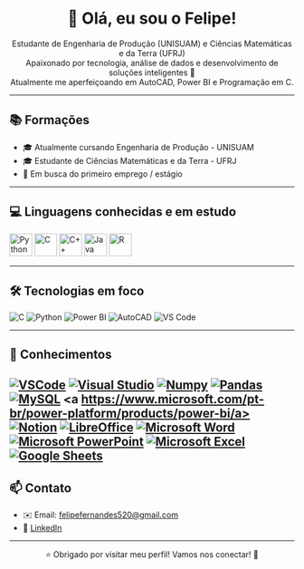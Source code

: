 <h1 align="center">👋 Olá, eu sou o Felipe!</h1>

<p align="center">
  Estudante de Engenharia de Produção (UNISUAM) e Ciências Matemáticas e da Terra (UFRJ) <br/>
  Apaixonado por tecnologia, análise de dados e desenvolvimento de soluções inteligentes 🚀<br/>
  Atualmente me aperfeiçoando em AutoCAD, Power BI e Programação em C.
</p>

---

## 📚 Formações

<ul>
  <li>🎓 Atualmente cursando Engenharia de Produção - UNISUAM</li>
  <li>🎓 Estudante de Ciências Matemáticas e da Terra - UFRJ</li>
  <li>🧭 Em busca do primeiro emprego / estágio</li>
</ul>

---

## 💻 Linguagens conhecidas e em estudo

<p>
  <img src="https://cdn.jsdelivr.net/gh/devicons/devicon/icons/python/python-original.svg" width="40" alt="Python"/>
  <img src="https://cdn.jsdelivr.net/gh/devicons/devicon/icons/c/c-original.svg" width="40" alt="C"/>
  <img src="https://cdn.jsdelivr.net/gh/devicons/devicon/icons/cplusplus/cplusplus-original.svg" width="40" alt="C++"/>
  <img src="https://cdn.jsdelivr.net/gh/devicons/devicon/icons/java/java-original.svg" width="40" alt="Java"/>
  <img src="https://cdn.jsdelivr.net/gh/devicons/devicon/icons/r/r-original.svg" width="40" alt="R"/>
</p>

---

## 🛠️ Tecnologias em foco

![C](https://img.shields.io/badge/C-00599C?style=for-the-badge&logo=c&logoColor=white)
![Python](https://img.shields.io/badge/Python-3776AB?style=for-the-badge&logo=python&logoColor=white)
![Power BI](https://img.shields.io/badge/Power_BI-F2C811?style=for-the-badge&logo=powerbi&logoColor=black)
![AutoCAD](https://img.shields.io/badge/AutoCAD-E34F26?style=for-the-badge&logo=autodesk&logoColor=white)
![VS Code](https://img.shields.io/badge/VS_Code-007ACC?style=for-the-badge&logo=visualstudiocode&logoColor=white)

---
## 🧠 Conhecimentos

<a href="https://code.visualstudio.com/" target="_blank"><img src="https://img.shields.io/badge/VSCode-007ACC?style=for-the-badge&logo=visual-studio-code&logoColor=white" alt="VSCode"/></a>
<a href="https://visualstudio.microsoft.com/" target="_blank"><img src="https://img.shields.io/badge/Visual_Studio-5C2D91?style=for-the-badge&logo=visual-studio&logoColor=white" alt="Visual Studio"/></a>
<a href="https://numpy.org/" target="_blank"><img src="https://img.shields.io/badge/Numpy-013243?style=for-the-badge&logo=numpy&logoColor=white" alt="Numpy"/></a>
<a href="https://pandas.pydata.org/" target="_blank"><img src="https://img.shields.io/badge/Pandas-150458?style=for-the-badge&logo=pandas&logoColor=white" alt="Pandas"/></a>
<a href="https://www.mysql.com/" target="_blank"><img src="https://img.shields.io/badge/MySQL-00758F?style=for-the-badge&logo=mysql&logoColor=white" alt="MySQL"/></a>
<a https://www.microsoft.com/pt-br/power-platform/products/power-bi/a>
<a href="https://www.notion.so/" target="_blank"><img src="https://img.shields.io/badge/Notion-000000?style=for-the-badge&logo=notion&logoColor=white" alt="Notion"/></a>
<a href="https://www.libreoffice.org/" target="_blank"><img src="https://img.shields.io/badge/LibreOffice-2F6B39?style=for-the-badge&logo=libreoffice&logoColor=white" alt="LibreOffice"/></a>
<a href="https://www.microsoft.com/en-us/microsoft-365/word" target="_blank"><img src="https://img.shields.io/badge/Microsoft_Word-2B579A?style=for-the-badge&logo=microsoft-word&logoColor=white" alt="Microsoft Word"/></a>
<a href="https://www.microsoft.com/en-us/microsoft-365/powerpoint" target="_blank"><img src="https://img.shields.io/badge/Microsoft_PowerPoint-D24726?style=for-the-badge&logo=microsoft-powerpoint&logoColor=white" alt="Microsoft PowerPoint"/></a>
<a href="https://www.microsoft.com/en-us/microsoft-365/excel" target="_blank"><img src="https://img.shields.io/badge/Microsoft_Excel-217346?style=for-the-badge&logo=microsoft-excel&logoColor=white" alt="Microsoft Excel"/></a>
<a href="https://www.google.com/sheets/about/" target="_blank"><img src="https://img.shields.io/badge/Google_Sheets-43A047?style=for-the-badge&logo=google-sheets&logoColor=white" alt="Google Sheets"/></a>
---
## 📫 Contato

- ✉️ Email: felipefernandes520@gmail.com  
- 💼 [LinkedIn](https://www.linkedin.com/in/felipe-fernandes-841a35188/)

---

<p align="center">⭐ Obrigado por visitar meu perfil! Vamos nos conectar! 🚀</p>
